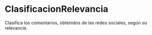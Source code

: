 # ClasificacionRelevancia
Clasifica los comentarios, obtenidos de las redes sociales, según su relevancia. 
